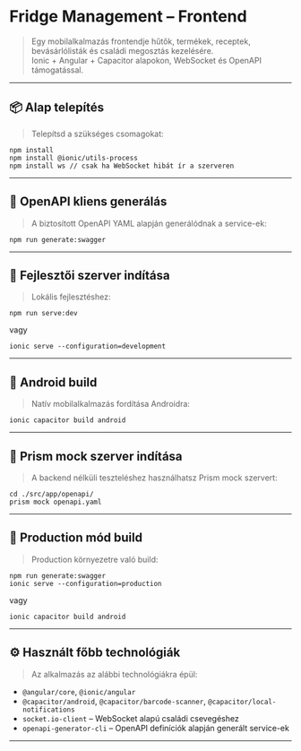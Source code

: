 # Fridge Management – Frontend

> Egy mobilalkalmazás frontendje hűtők, termékek, receptek, bevásárlólisták és családi megosztás kezelésére.  
> Ionic + Angular + Capacitor alapokon, WebSocket és OpenAPI támogatással.

---

## 📦 Alap telepítés

> Telepítsd a szükséges csomagokat:

```
npm install
npm install @ionic/utils-process
npm install ws // csak ha WebSocket hibát ír a szerveren
```

---

## 🔄 OpenAPI kliens generálás

> A biztosított OpenAPI YAML alapján generálódnak a service-ek:

```
npm run generate:swagger
```

---

## 🧪 Fejlesztői szerver indítása

> Lokális fejlesztéshez:

```
npm run serve:dev
```

vagy

```
ionic serve --configuration=development
```

---

## 📱 Android build

> Natív mobilalkalmazás fordítása Androidra:

```
ionic capacitor build android
```

---

## 🧪 Prism mock szerver indítása

> A backend nélküli teszteléshez használhatsz Prism mock szervert:

```
cd ./src/app/openapi/
prism mock openapi.yaml
```

---

## 🚀 Production mód build

> Production környezetre való build:

```
npm run generate:swagger
ionic serve --configuration=production
```

vagy

```
ionic capacitor build android
```

---

## ⚙️ Használt főbb technológiák

> Az alkalmazás az alábbi technológiákra épül:

- `@angular/core`, `@ionic/angular`
- `@capacitor/android`, `@capacitor/barcode-scanner`, `@capacitor/local-notifications`
- `socket.io-client` – WebSocket alapú családi csevegéshez
- `openapi-generator-cli` – OpenAPI definíciók alapján generált service-ek

---
